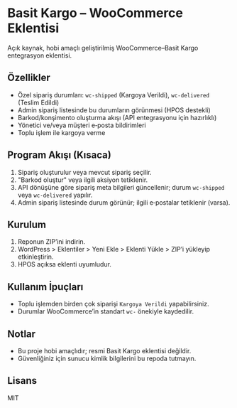 # Basit Kargo – WooCommerce Eklentisi

Açık kaynak, hobi amaçlı geliştirilmiş WooCommerce–Basit Kargo entegrasyon eklentisi.

## Özellikler
- Özel sipariş durumları: `wc-shipped` (Kargoya Verildi), `wc-delivered` (Teslim Edildi)
- Admin sipariş listesinde bu durumların görünmesi (HPOS destekli)
- Barkod/konşimento oluşturma akışı (API entegrasyonu için hazırlıklı)
- Yönetici ve/veya müşteri e‑posta bildirimleri
- Toplu işlem ile kargoya verme

## Program Akışı (Kısaca)
1. Sipariş oluşturulur veya mevcut sipariş seçilir.
2. "Barkod oluştur" veya ilgili aksiyon tetiklenir.
3. API dönüşüne göre sipariş meta bilgileri güncellenir; durum `wc-shipped` veya `wc-delivered` yapılır.
4. Admin sipariş listesinde durum görünür; ilgili e‑postalar tetiklenir (varsa).

## Kurulum
1. Reponun ZIP’ini indirin.
2. WordPress > Eklentiler > Yeni Ekle > Eklenti Yükle > ZIP’i yükleyip etkinleştirin.
3. HPOS açıksa eklenti uyumludur.

## Kullanım İpuçları
- Toplu işlemden birden çok siparişi `Kargoya Verildi` yapabilirsiniz.
- Durumlar WooCommerce’in standart `wc-` önekiyle kaydedilir.

## Notlar
- Bu proje hobi amaçlıdır; resmi Basit Kargo eklentisi değildir.
- Güvenliğiniz için sunucu kimlik bilgilerini bu repoda tutmayın.

## Lisans
MIT
